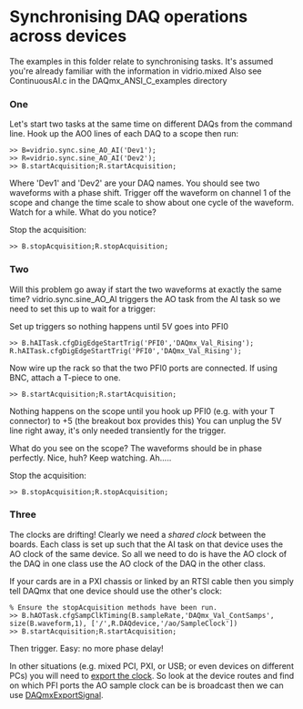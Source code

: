 # Synchronising DAQ operations across devices

The examples in this folder relate to synchronising tasks. 
It's assumed you're already familiar with the information in vidrio.mixed
Also see ContinuousAI.c in the DAQmx_ANSI_C_examples directory

### One
Let's start two tasks at the same time on different DAQs from the command line.
Hook up the AO0 lines of each DAQ to a scope then run:

```
>> B=vidrio.sync.sine_AO_AI('Dev1');
>> R=vidrio.sync.sine_AO_AI('Dev2');
>> B.startAcquisition;R.startAcquisition;
```

Where 'Dev1' and 'Dev2' are your DAQ names.
You should see two waveforms with a phase shift. 
Trigger off the waveform on channel 1 of the scope and change the time scale to show about one cycle of the waveform. 
Watch for a while. What do you notice?

Stop the acquisition:

```
>> B.stopAcquisition;R.stopAcquisition;
```

### Two
Will this problem go away if start the two waveforms at exactly the same time?
vidrio.sync.sine_AO_AI triggers the AO task from the AI task so we need to set this up to wait for a trigger:

Set up triggers so nothing happens until 5V goes into PFI0

```
>> B.hAITask.cfgDigEdgeStartTrig('PFI0','DAQmx_Val_Rising'); R.hAITask.cfgDigEdgeStartTrig('PFI0','DAQmx_Val_Rising');
```

Now wire up the rack so that the two PFI0 ports are connected. If using BNC, attach a T-piece to one.

```
>> B.startAcquisition;R.startAcquisition;
```

Nothing happens on the scope until you hook up PFI0 (e.g. with your T connector) to +5 (the breakout box provides this)
You can unplug the 5V line right away, it's only needed transiently for the trigger. 

What do you see on the scope? The waveforms should be in phase perfectly. Nice, huh?
Keep watching. Ah.....

Stop the acquisition:
```
>> B.stopAcquisition;R.stopAcquisition;
```

### Three
The clocks are drifting! 
Clearly we need a *shared clock* between the boards.
Each class is set up such that the AI task on that device uses the AO clock of the same device. 
So all we need to do is have the AO clock of the DAQ in one class use the AO clock of the DAQ in the other class.


If your cards are in a PXI chassis or linked by an RTSI cable then you simply tell DAQmx that one device should use the other's clock:



```
% Ensure the stopAcquisition methods have been run.
>> B.hAOTask.cfgSampClkTiming(B.sampleRate,'DAQmx_Val_ContSamps', size(B.waveform,1), ['/',R.DAQdevice,'/ao/SampleClock'])
>> B.startAcquisition;R.startAcquisition;
```

Then trigger. 
Easy: no more phase delay!

In other situations (e.g. mixed PCI, PXI, or USB; or even devices on different PCs) you will need to [export the clock](http://digital.ni.com/public.nsf/allkb/3A7F1402B2A1CE7686256E93007E66C0). 
So look at the device routes and find on which PFI ports the AO sample clock can be is broadcast then we can use [DAQmxExportSignal](http://zone.ni.com/reference/en-XX/help/370471AE-01/daqmxcfunc/daqmxexportsignal/).